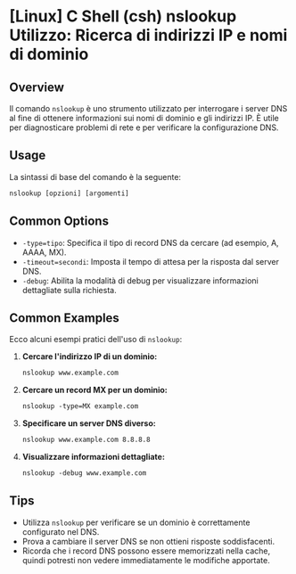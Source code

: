 # [Linux] C Shell (csh) nslookup Utilizzo: Ricerca di indirizzi IP e nomi di dominio

## Overview
Il comando `nslookup` è uno strumento utilizzato per interrogare i server DNS al fine di ottenere informazioni sui nomi di dominio e gli indirizzi IP. È utile per diagnosticare problemi di rete e per verificare la configurazione DNS.

## Usage
La sintassi di base del comando è la seguente:

```csh
nslookup [opzioni] [argomenti]
```

## Common Options
- `-type=tipo`: Specifica il tipo di record DNS da cercare (ad esempio, A, AAAA, MX).
- `-timeout=secondi`: Imposta il tempo di attesa per la risposta dal server DNS.
- `-debug`: Abilita la modalità di debug per visualizzare informazioni dettagliate sulla richiesta.

## Common Examples
Ecco alcuni esempi pratici dell'uso di `nslookup`:

1. **Cercare l'indirizzo IP di un dominio:**

   ```csh
   nslookup www.example.com
   ```

2. **Cercare un record MX per un dominio:**

   ```csh
   nslookup -type=MX example.com
   ```

3. **Specificare un server DNS diverso:**

   ```csh
   nslookup www.example.com 8.8.8.8
   ```

4. **Visualizzare informazioni dettagliate:**

   ```csh
   nslookup -debug www.example.com
   ```

## Tips
- Utilizza `nslookup` per verificare se un dominio è correttamente configurato nel DNS.
- Prova a cambiare il server DNS se non ottieni risposte soddisfacenti.
- Ricorda che i record DNS possono essere memorizzati nella cache, quindi potresti non vedere immediatamente le modifiche apportate.